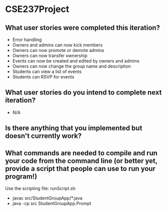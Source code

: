 # CSE237Project

## What user stories were completed this iteration?
- Error handling
- Owners and admins can now kick members
- Owners can now promote or demote admins
- Owners can now transfer ownership
- Events can now be created and edited by owners and admins
- Owners can now change the group name and description
- Students can view a list of events
- Students can RSVP for events

## What user stories do you intend to complete next iteration?
- N/A

## Is there anything that you implemented but doesn't currently work?

## What commands are needed to compile and run your code from the command line (or better yet, provide a script that people can use to run your program!)
Use the scripting file: runScript.sh
  - javac src/StudentGroupApp/*.java
  - java -cp src StudentGroupApp.Prompt

